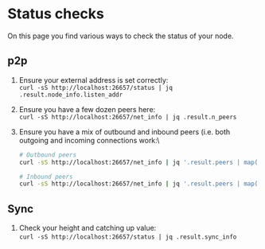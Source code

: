 # Status checks

On this page you find various ways to check the status of your node.

## p2p

1. Ensure your external address is set correctly:\
   `curl -sS http://localhost:26657/status | jq .result.node_info.listen_addr`
2. Ensure you have a few dozen peers here:\
   `curl -sS http://localhost:26657/net_info | jq .result.n_peers`
3. Ensure you have a mix of outbound and inbound peers (i.e. both outgoing and
   incoming connections work:\

   ```sh
   # Outbound peers
   curl -sS http://localhost:26657/net_info | jq '.result.peers | map(select(.is_outbound == true)) | length'

   # Inbound peers
   curl -sS http://localhost:26657/net_info | jq '.result.peers | map(select(.is_outbound == false)) | length'
   ```

## Sync

1. Check your height and catching up value:\
   `curl -sS http://localhost:26657/status | jq .result.sync_info`
